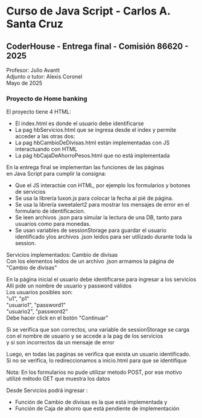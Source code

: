 <h1>Curso de Java Script  -  Carlos A. Santa Cruz</h1>
<h2>CoderHouse - Entrega final - Comisión 86620 - 2025</h2>


Profesor: Julio Avantt<br>
Adjunto o tutor: Alexis Coronel<br>
Mayo de 2025<br>


<h3>Proyecto de Home banking </h3>


El proyecto tiene 4 HTML: <br>
- El index.html es donde el usuario debe identificarse<br>
- La pag hbServicios.html que se ingresa desde el index y permite acceder a las otras dos:<br>
- La pag hbCambioDeDivisas.html están implementadas con JS interactuando con HTML<br>
- La pág hbCajaDeAhorroPesos.html que no está implementada<br>


En la entrega final se implementan las funciones de las páginas<br>
en Java Script para cumplir la consigna:
- Que el JS interactúe con HTML, por ejemplo los formularios y botones de servicios<br>
- Se usa la librería luxon.js para colocar la fecha al pié de página.<br>
- Se usa la librería sweetalert2 para mostrar los mensajes de error en el formulario de identificacion.<br>
- Se leen archivos .json para simular la lectura de una DB, tanto para usuarios como para monedas.<br> 
- Se usan variables de sessionStorage para guardar el usuario identificado ylos archivos .json leidos para ser utilizado durante toda la session.<br>

Servicios implementados: Cambio de divisas<br>
Con los elementos leídos de un archivo .json armamos la página de "Cambio de divisas"<br>


En la página inicial el usuario debe identificarse para ingresar a los servicios<br>
Allí pide un nombre de usuario y password válidos<br>
Los usuarios posibles son:<br>
"u1", "p1"<br>
"usuario1", "password1"<br>
"usuario2", "password2"<br>
Debe hacer click en el botón "Continuar"<br>


Si se verifica que son correctos, una variable de sessionStorage se carga <br>
con el nombre de usuario y se accede a la pag de los servicios<br>
y si son incorrectos da un mensaje de error<br>

Luego, en todas las paginas se verifica que exista un usuario identificado.<br>
Si no se verifica, lo redireccionamos a inicio.html para que se identifique<br>


Nota: En los formularios no pude utilizar metodo POST, por ese motivo
utilizé método GET que muestra los datos <br>


Desde Servicios podrá ingresar : <br>
-  Función de Cambio de divisas es la que está implementada y<br>
-  Función de Caja de ahorro que está pendiente de implementación<br>
     
     
